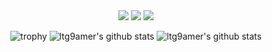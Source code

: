 <div align=center>
<a href="https://twitter.com/ltg9amer" target="_blank"><img src="https://img.shields.io/badge/ltg9amer-1DA1F2?style=for-the-badge&logo=twitter&logoColor=FFFFFF"/></a>
<a href="https://www.facebook.com/profile.php?id=1000685411275775" target="_blank"><img src="https://img.shields.io/badge/이태곤-1877F2?style=for-the-badge&logo=facebook&logoColor=FFFFFF"/></a>
<a href="https://www.instagram.com/ltg9amer" target="_blank"><img src="https://img.shields.io/badge/ltg9amer-E4405F?style=for-the-badge&logo=instagram&logoColor=FFFFFF"/></a>
</div>

<div align=center>

![trophy](https://github-profile-trophy.vercel.app/?username=ltg9amer&theme=buddhism)
![ltg9amer's github stats](https://github-readme-stats.vercel.app/api?username=ltg9amer&theme=yeblu&show_icons=true)
![ltg9amer's github stats](https://github-readme-stats.vercel.app/api/top-langs/?username=ltg9amer&theme=yeblu&show_icons=true)

</div>
